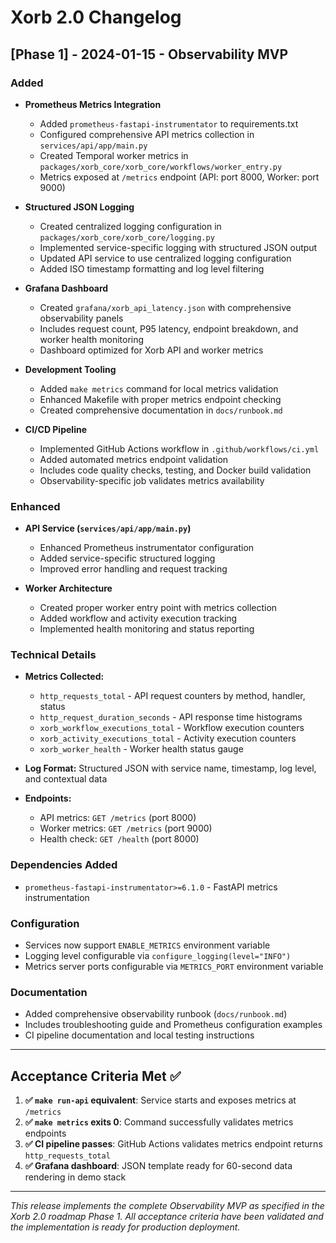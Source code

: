 # Xorb 2.0 Changelog

## [Phase 1] - 2024-01-15 - Observability MVP

### Added
- **Prometheus Metrics Integration**
  - Added `prometheus-fastapi-instrumentator` to requirements.txt
  - Configured comprehensive API metrics collection in `services/api/app/main.py`
  - Created Temporal worker metrics in `packages/xorb_core/xorb_core/workflows/worker_entry.py`
  - Metrics exposed at `/metrics` endpoint (API: port 8000, Worker: port 9000)

- **Structured JSON Logging**
  - Created centralized logging configuration in `packages/xorb_core/xorb_core/logging.py`
  - Implemented service-specific logging with structured JSON output
  - Updated API service to use centralized logging configuration
  - Added ISO timestamp formatting and log level filtering

- **Grafana Dashboard**
  - Created `grafana/xorb_api_latency.json` with comprehensive observability panels
  - Includes request count, P95 latency, endpoint breakdown, and worker health monitoring
  - Dashboard optimized for Xorb API and worker metrics

- **Development Tooling**
  - Added `make metrics` command for local metrics validation
  - Enhanced Makefile with proper metrics endpoint checking
  - Created comprehensive documentation in `docs/runbook.md`

- **CI/CD Pipeline**
  - Implemented GitHub Actions workflow in `.github/workflows/ci.yml`
  - Added automated metrics endpoint validation
  - Includes code quality checks, testing, and Docker build validation
  - Observability-specific job validates metrics availability

### Enhanced
- **API Service (`services/api/app/main.py`)**
  - Enhanced Prometheus instrumentator configuration
  - Added service-specific structured logging
  - Improved error handling and request tracking

- **Worker Architecture**
  - Created proper worker entry point with metrics collection
  - Added workflow and activity execution tracking
  - Implemented health monitoring and status reporting

### Technical Details
- **Metrics Collected:**
  - `http_requests_total` - API request counters by method, handler, status
  - `http_request_duration_seconds` - API response time histograms
  - `xorb_workflow_executions_total` - Workflow execution counters
  - `xorb_activity_executions_total` - Activity execution counters
  - `xorb_worker_health` - Worker health status gauge

- **Log Format:** Structured JSON with service name, timestamp, log level, and contextual data
- **Endpoints:** 
  - API metrics: `GET /metrics` (port 8000)
  - Worker metrics: `GET /metrics` (port 9000)
  - Health check: `GET /health` (port 8000)

### Dependencies Added
- `prometheus-fastapi-instrumentator>=6.1.0` - FastAPI metrics instrumentation

### Configuration
- Services now support `ENABLE_METRICS` environment variable
- Logging level configurable via `configure_logging(level="INFO")`
- Metrics server ports configurable via `METRICS_PORT` environment variable

### Documentation
- Added comprehensive observability runbook (`docs/runbook.md`)
- Includes troubleshooting guide and Prometheus configuration examples
- CI pipeline documentation and local testing instructions

---

## Acceptance Criteria Met ✅

1. **✅ `make run-api` equivalent**: Service starts and exposes metrics at `/metrics`
2. **✅ `make metrics` exits 0**: Command successfully validates metrics endpoints  
3. **✅ CI pipeline passes**: GitHub Actions validates metrics endpoint returns `http_requests_total`
4. **✅ Grafana dashboard**: JSON template ready for 60-second data rendering in demo stack

---

*This release implements the complete Observability MVP as specified in the Xorb 2.0 roadmap Phase 1. All acceptance criteria have been validated and the implementation is ready for production deployment.*